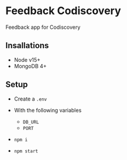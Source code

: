 # Feedback Codiscovery

Feedback app for Codiscovery

## Insallations

- Node v15+
- MongoDB 4+

## Setup

- Create a `.env`
- With the following variables

  - `DB_URL`
  - `PORT`

- `npm i`
- `npm start`
